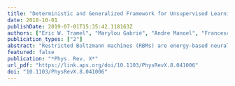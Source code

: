 ```yaml
---
title: "Deterministic and Generalized Framework for Unsupervised Learning with Restricted Boltzmann Machines"
date: 2018-10-01
publishDate: 2019-07-01T15:35:42.118163Z
authors: ["Eric W. Tramel", "Marylou Gabrié", "Andre Manoel", "Francesco Caltagirone", "Florent Krzakala"]
publication_types: ["2"]
abstract: "Restricted Boltzmann machines (RBMs) are energy-based neural networks which are commonly used as the building blocks for deep-architecture neural architectures. In this work, we derive a deterministic framework for the training, evaluation, and use of RBMs based upon the Thouless-Anderson-Palmer (TAP) mean-field approximation of widely connected systems with weak interactions coming from spin-glass theory. While the TAP approach has been extensively studied for fully visible binary spin systems, our construction is generalized to latent-variable models, as well as to arbitrarily distributed real-valued spin systems with bounded support. In our numerical experiments, we demonstrate the effective deterministic training of our proposed models and are able to show interesting features of unsupervised learning which could not be directly observed with sampling. Additionally, we demonstrate how to utilize our TAP-based framework for leveraging trained RBMs as joint priors in denoising problems."
featured: false
publication: "*Phys. Rev. X*"
url_pdf: "https://link.aps.org/doi/10.1103/PhysRevX.8.041006"
doi: "10.1103/PhysRevX.8.041006"
---
```


